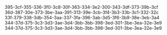 395-3cf-355-336-3f0-3c8-30f-363-334-3e2-300-343-3df-373-39b-3cf
36d-387-30e-373-3be-3aa-391-313-39e-3cb-3f4-3b3-33b-3c1-332-32c
33f-379-338-3db-354-3aa-337-3fa-396-3ab-3d5-3f6-3b9-38e-3eb-3a4
344-37d-375-3c3-3d3-3ae-3d4-3bb-3bb-398-3ed-301-3be-3ea-32e-3e9
344-37d-375-3c3-3d3-3ae-3d4-3bb-3bb-398-3ed-301-3be-3ea-32e-3e9
